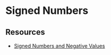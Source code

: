 Signed Numbers
===

Resources
---

- [Signed Numbers and Negative Values][1]

<!-- Links -->
[1]: https://www.youtube.com/watch?v=qTAw30GgDZs&list=PLLMXbkbDbVt9MIJ9DV4ps-_trOzWtphYO&index=18

<!-- Links end -->



